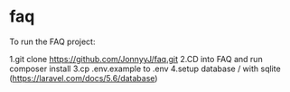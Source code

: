 # faq

To run the FAQ project:

1.git clone https://github.com/JonnyyJ/faq.git
2.CD into FAQ and run composer install
3.cp .env.example to .env
4.setup database / with sqlite (https://laravel.com/docs/5.6/database)